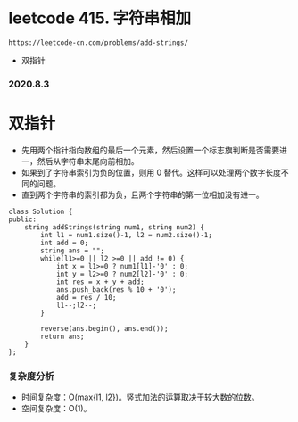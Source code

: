 # leetcode 415. 字符串相加
`https://leetcode-cn.com/problems/add-strings/`
* 双指针
### 2020.8.3

# 双指针
* 先用两个指针指向数组的最后一个元素，然后设置一个标志旗判断是否需要进一，然后从字符串末尾向前相加。
* 如果到了字符串索引为负的位置，则用 0 替代。这样可以处理两个数字长度不同的问题。
* 直到两个字符串的索引都为负，且两个字符串的第一位相加没有进一。

```
class Solution {
public:
    string addStrings(string num1, string num2) {
        int l1 = num1.size()-1, l2 = num2.size()-1;
        int add = 0;
        string ans = "";
        while(l1>=0 || l2 >=0 || add != 0) {
            int x = l1>=0 ? num1[l1]-'0' : 0;
            int y = l2>=0 ? num2[l2]-'0' : 0;
            int res = x + y + add;
            ans.push_back(res % 10 + '0');
            add = res / 10;
            l1--;l2--;
        }

        reverse(ans.begin(), ans.end());
        return ans;
    }
};
```

### 复杂度分析
* 时间复杂度：O(max{l1, l2})。竖式加法的运算取决于较大数的位数。
* 空间复杂度：O(1)。